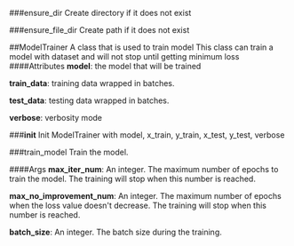 ###ensure_dir
Create directory if it does not exist

###ensure_file_dir
Create path if it does not exist

##ModelTrainer
A class that is used to train model
This class can train a model with dataset and will not stop until getting minimum loss
####Attributes
**model**: the model that will be trained

**train_data**: training data wrapped in batches.

**test_data**: testing data wrapped in batches.

**verbose**: verbosity mode

###__init__
Init ModelTrainer with model, x_train, y_train, x_test, y_test, verbose

###train_model
Train the model.

####Args
**max_iter_num**: An integer. The maximum number of epochs to train the model.
    The training will stop when this number is reached.

**max_no_improvement_num**: An integer. The maximum number of epochs when the loss value doesn't decrease.
    The training will stop when this number is reached.

**batch_size**: An integer. The batch size during the training.


